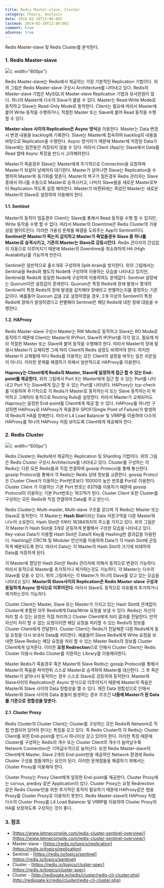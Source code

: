 ```yaml
---
title: Redis Master-slave, Cluster
category: Theory, Analysis
date: 2019-02-10T12:00:00Z
lastmod: 2019-02-10T12:00:00Z
comment: true
adsense: true
---
```


Redis Master-slave 및 Redis Cluster를 분석한다.

### 1. Redis Master-slave

![]({{site.baseurl}}/images/theory_analysis/Redis_Master_Slave_Cluster/Redis_Master-slave.PNG){: width="600px"}

Redis Master-slave는 Redis에서 제공하는 가장 기본적인 Replication 기법이다. 위의 그림은 Redis Master-slave 구성시 Architecture를 나타내고 있다. Redis의 Master-slave 기법은 MySQL의 Master-slave Replication 기법과 유사한점이 많다. 하나의 Master에 다수의 Slave가 붙을 수 있다. Master는 Read-Write Mode로 동작하고 Slave는 Read-Only Mode로 동작한다. Client는 필요에 따라서 Master에 붙어 Write 동작을 수행하거나, 적절한 Master 또는 Slave에 붙어 Read 동작을 수행 할 수 있다.

**Master-slave 사이의 Replication은 Async 방식**을 이용한다. Master는 Data 변경시 변경 내용을 backlog에 기록한다. Slave는 Master에 접속하여 backlog의 내용을 바탕으로 Replication을 수행한다. Async 방식이기 때문에 Master에 저장된 Data가 Slave에는 잠깐동안 저장되지 않을 수 있다. 따라서 Client (App)는 Slave에서 Data를 Read 할때 Async 특징을 반드시 고려해야한다.

Master가 죽을경우 Slave는 Master에게 주기적으로 Connection을 요청하며 Master가 되살아 날때까지 대기한다. Master가 살아나면 Slave는 Replication을 수행하여 Master와 동기화를 맞춘다. Master의 복구가 힘든경우 Redis 관리자는 Slave 중에서 하나를 수동으로 Master로 승격시키고, 나머지 Slave들을 새로운 Master로부터 Replication 하도록 설정 해야한다. Master가 바뀐뒤에는 죽었던 Master는 새로운 Master의 Slave로 설정하여 이용해야 한다.

#### 1.1. Sentinel

Master의 동작이 멈출경우 Client는 Slave를 통해서 Read 동작을 수행 할 수 있지만, Write 동작을 수행 할 수 없다. 따라서 Master의 Downtime은 Redis Cluster의 가용성을 떨어트린다. 이러한 가용성 문제를 해결을 도와주는 App이 Sentinel이다. **Sentinel은 Master가 죽는지 감지하고 Master가 죽었을경우 Slave 중 하나를 Master로 승격시키고, 기존의 Master는 Slave로 강등시킨다.** Redis 관리자의 간섭없이 자동으로 이루어지기 때문에 Master의 Downtime을 최소화하여 HA (High Availabilty)를 가능하게 만든다.

Sentinel은 일반적으로 홀수개로 구성하여 Split-brain을 방지한다. 위의 그림에서는 Sentinal을 Redis와 별도의 Node에 구성하여 이용하는 모습을 나타내고 있지만, Sentinel을 Redis와 동일한 Node에 구성하여 이용하여도 문제없다. Sentinel 설정에는 Quorum이란 설정값이 존재한다. Quorum은 특정 Redis에 장애 발생시 몇개의 Sentinel이 특정 Redis의 장애 발생을 감지해야 장애라고 판별하는지를 결정하는 기준값이다. 예를들어 Quorum 값을 2로 설정하였을 경우, 2개 이상의 Sentienl이 특정 Redis에 장애가 발생하였다고 판별해야 Sentinel은 해당 Redis에 대한 장애 대응을 수행한다.

#### 1.2. HAProxy

Redis Master-slave 구성시 Master는 RW Mode로 동작하고 Slave는 RO Mode로 동작하기 때문에 Client는 Master의 IP/Port, Slave의 IP/Port를 각각 알고, 필요에 따라 적절한 Master 또는 Slave에 붙어 동작을 수행해야 한다. 따라서 Master의 장애 발생시 Master가 교체되면 그에 따라 Client의 Redis 설정도 바뀌어야 한다. 하지만 Master가 교체될때 마다 Redis를 이용하는 모든 Client의 설정을 바꾸는 일은 쉬운일이 아니다. 이러한 문제를 해결하기 위해서 일반적으로 HAProxy를 이용한다.

**Haproxy는 Client에게 Redis의 Master, Slave에 일정하게 접근 할 수 있는 End-point를 제공한다.** 위의 그림에서 Port X는 Master에게 접근 할 수 있는 Port를 나타내고 Port Y는 Slave에게 접근 할 수 있는 Port를 나타낸다. HAProxy는 tcp-check를 이용하여 주기적으로 각 Redis가 Master로 동작하는지 또는 Slave 동작하는지 파악하고 그에따라 동적으로 Routing Rule을 설정한다. 따라서 Master가 교체되어도 Haproxy는 일정한 End-point를 Client에게 제공 할 수 있다. HAProxy를 하나만 구성하면 HAProxy로 HAProxy가 죽을경우 SPOF(Single Point of Failure)가 발생하여 Redis의 HA를 방해한다. 따라서 L4 Load Balancer 및 VRRP를 이용하여 다수의 HAProxy를 하나의 HAProxy 처럼 보이도록 Client에게 제공해야 한다.

### 2. Redis Cluster

![]({{site.baseurl}}/images/theory_analysis/Redis_Master_Slave_Cluster/Redis_Cluster.PNG){: width="600px"}

Redis Cluster는 Redis에서 제공하는 Replication 및 Sharding 기법이다. 위의 그림은 Redis Cluster 구성시 Architecture를 나타내고 있다. Cluster를 구성하는 각 Redis는 다른 모든 Redis들과 직접 연결하여 gossip Protocol을 통해 통신한다. gossip Protocol을 통해서 각 Redis는 Redis 상태 정보를 교환한다. gossip Protocl은 Cluster Client가 이용하는 Port번호보다 10000이 높은 번호를 Port로 이용한다. Cluster Client 가 이용하는 기본 Port 번호는 6379를 이용하기 때문에 gossip Protocol이 이용하는 기본 Port번호는 16379가 된다. Cluster Client 또한 Cluster를 구성하는 모든 Redis와 직접 연결하여 Data를 주고 받는다. 

Redis Cluster는 Multi-master, Multi-slave 구조를 갖으며 각 Redis는 Master 또는 Slave로 동작한다. 각 Master는 **Hash Slot**이라는 Data 저장구역을 다른 Master와 나누어 소유한다. Hash Slot은 0부터 16384까지의 주소를 가지고 있다. 위의 그림은 각 Master가 Hash Slot을 3개로 균등하게 분활해서 구성한 모습을 나타내고 있다. Key-value Data가 이용할 Hash Slot은 Data의 Key를 Hashing한 결과값을 이용한다. Hashing은 CRC16 및 Moduler 연산자를 이용하여 Data가 각 Hash Slot에 균등하게 배분되도록 한다. 따라서 Data는 각 Master의 Hash Slot의 크기에 비례하여 Data를 저장하게 된다.

각 Master에 할당한 Hash Slot은 Redis 관리자에 의해서 동적으로 변경이 가능하다. 따라서 동적으로 Master를 추가하거나 제거하는것도 가능하다. 각 Master는 다수의 Slave를 갖을 수 있다. 위의 그림에서는 각 Master가 하나의 Slave를 갖고 있는 모습을 나타내고 있다. **Master와 Slave사이의 Replication은 Redis Master-slave 구성과 동일하게 Async 방식으로 이루어진다.** 따라서 Slave도 동적으로 자유롭게 추가하거나 제거하는것이 가능하다.

Cluster Client는 Master, Slave 또는 Master가 가지고 있는 Hash Slot에 관계없이 Cluster에 포함된 아무 Redis에게 Data/Write 요청을 보낼 수 있다. Redis는 자신이 처리 할 수 있는 요청은 직접 처리하고 Cluster Client에게 처리 결과를 전달한다. 만약 자신이 처리 할 수 없는 요청이라면 해당 요청을 처리할 수 있는 Redis의 정보를 Cluster Client에게 전달한다. Cluster Client는 Redis가 전달해준 다른 Redis에게 동일 요청을 다시 보내서 Data를 처리한다. 예를들어 Slave Redis에게 Write 요청을 보내면 Slave Redis는 해당 요청을 처리 할 수 있는 Master Redis의 정보를 Cluster Client에게 넘겨준다. 이러한 **요청 Redirection**으로 인해서 Cluster Client는 Redis Cluster 이용시 Redis Cluster를 지원하는 Library를 이용해야한다.

Master Redis가 죽을경우 죽은 Master의 Slave Redis는 gossip Protocol을 통해서 Master의 죽음을 파악한뒤 스스로 Master로 승격하여 Master를 대신한다. 그 후 죽은 Master가 살아나서 동작하는 경우 스스로 Slave로 강등하여 동작한다. Master와 Slave사이의 Replication은 Async 방식으로 이루어지기 때문에 Master의 죽음은 Master와 Slave 사이의 Data 정합성을 깰 수 있다. 깨진 Data 정합성으로 인해서 Master와 Slave 사이의 Data 충돌이 발생하는 경우 무조건 **나중에 Master가 된 Data를 기준으로 정합성을 맞춘다.**

#### 2.1. Cluster Proxy

Redis Cluster의 Cluster Client는 Cluster를 구성하는 모든 Redis와 Network로 직접 연결되어 있어야 한다는 특징을 갖고 있다. 즉 Redis Cluster의 각 Redis는 Cluster Client를 위한 End-point를 반드시 하나이상 갖고 있어야 한다. 이러한 특징 때문에 Cluster를 구성하는 Redis의 개수 또는 Cluster Client의 개수가 늘어날수록 Network Connection은 기하급수적으로 늘어난다. 또한 Redis Master-slave의 Client에게 Master, Slave 2개의 End-point만을 제공하던 Network 환경에 Redis Cluster 구성을 힘들게하는 요인이 된다. 이러한 문제점들을 해결하기 위해서는 Cluster Proxy를 이용해야 한다.

Cluster Proxy는 Proxy Client에게 일정한 End-point를 제공한다. Cluster Proxy에는 corvus, predixy 같은 Application이 있다. Cluster Proxy는 요청 Redirection 같은 Redis Cluster만을 위한 추가적인 동작이 필요하기 때문에 HAProxy같은 범용 Proxy를 Cluster Proxy로 이용하지 못한다. Redis Master-slave의 HAProxy 처럼 다수의 Cluster Proxy를 L4 Load Balancer 및 VRRP를 이용하여 Cluster Proxy의 HA를 보장하도록 구성하는 것이 좋다. 

### 3. 참조

* [https://www.letmecompile.com/redis-cluster-sentinel-overview/](https://www.letmecompile.com/redis-cluster-sentinel-overview/)
* Master-slave - [https://redis.io/topics/replication](https://redis.io/topics/replication)
* Sentinel - [https://redis.io/topics/sentinel](https://redis.io/topics/sentinel)
* Cluster - [https://redis.io/topics/cluster-spec](https://redis.io/topics/cluster-spec)
* Cluster - [http://redisgate.kr/redis/cluster/redis-cli-cluster.php](http://redisgate.kr/redis/cluster/redis-cli-cluster.php)
